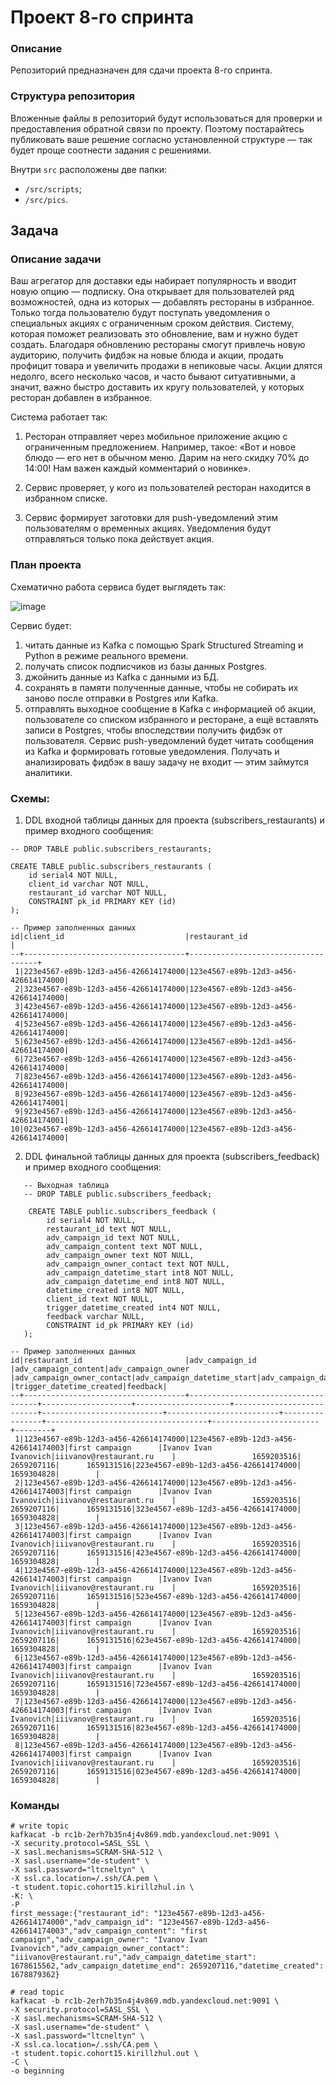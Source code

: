 # Проект 8-го спринта

### Описание
Репозиторий предназначен для сдачи проекта 8-го спринта.

### Структура репозитория
Вложенные файлы в репозиторий будут использоваться для проверки и предоставления обратной связи по проекту. Поэтому постарайтесь публиковать ваше решение согласно установленной структуре — так будет проще соотнести задания с решениями.

Внутри `src` расположены две папки:
- `/src/scripts`;
- `/src/pics`.

## Задача
### Описание задачи
Ваш агрегатор для доставки еды набирает популярность и вводит новую опцию — подписку. Она открывает для пользователей ряд возможностей, одна из которых — добавлять рестораны в избранное. Только тогда пользователю будут поступать уведомления о специальных акциях с ограниченным сроком действия. Систему, которая поможет реализовать это обновление, вам и нужно будет создать.
Благодаря обновлению рестораны смогут привлечь новую аудиторию, получить фидбэк на новые блюда и акции, продать профицит товара и увеличить продажи в непиковые часы. Акции длятся недолго, всего несколько часов, и часто бывают ситуативными, а значит, важно быстро доставить их кругу пользователей, у которых ресторан добавлен в избранное.  

Система работает так:

1. Ресторан отправляет через мобильное приложение акцию с ограниченным предложением. Например, такое: «Вот и новое блюдо — его нет в обычном меню. Дарим на него скидку 70% до 14:00! Нам важен каждый комментарий о новинке».
   
2. Сервис проверяет, у кого из пользователей ресторан находится в избранном списке.
   
3. Сервис формирует заготовки для push-уведомлений этим пользователям о временных акциях. Уведомления будут отправляться только пока действует акция.

 ### План проекта  
 Схематично работа сервиса будет выглядеть так: 

 ![image](src/pics/1.jpg)

Сервис будет:
 
1. читать данные из Kafka с помощью Spark Structured Streaming и Python в режиме реального времени.   
2. получать список подписчиков из базы данных Postgres.
3. джойнить данные из Kafka с данными из БД.
4. сохранять в памяти полученные данные, чтобы не собирать их заново после отправки в Postgres или Kafka.
5. отправлять выходное сообщение в Kafka с информацией об акции, пользователе со списком избранного и ресторане, а ещё вставлять записи в Postgres, чтобы впоследствии получить фидбэк от пользователя. Сервис push-уведомлений будет читать сообщения из Kafka и формировать готовые уведомления. Получать и анализировать фидбэк в вашу задачу не входит — этим займутся аналитики.

### Схемы:

1) DDL входной таблицы данных для проекта (subscribers_restaurants) и пример входного сообщения:
~~~
-- DROP TABLE public.subscribers_restaurants;

CREATE TABLE public.subscribers_restaurants (
    id serial4 NOT NULL,
    client_id varchar NOT NULL,
    restaurant_id varchar NOT NULL,
    CONSTRAINT pk_id PRIMARY KEY (id)
);

-- Пример заполненных данных
id|client_id                           |restaurant_id                       |
--+------------------------------------+------------------------------------+
 1|223e4567-e89b-12d3-a456-426614174000|123e4567-e89b-12d3-a456-426614174000|
 2|323e4567-e89b-12d3-a456-426614174000|123e4567-e89b-12d3-a456-426614174000|
 3|423e4567-e89b-12d3-a456-426614174000|123e4567-e89b-12d3-a456-426614174000|
 4|523e4567-e89b-12d3-a456-426614174000|123e4567-e89b-12d3-a456-426614174000|
 5|623e4567-e89b-12d3-a456-426614174000|123e4567-e89b-12d3-a456-426614174000|
 6|723e4567-e89b-12d3-a456-426614174000|123e4567-e89b-12d3-a456-426614174000|
 7|823e4567-e89b-12d3-a456-426614174000|123e4567-e89b-12d3-a456-426614174000|
 8|923e4567-e89b-12d3-a456-426614174000|123e4567-e89b-12d3-a456-426614174001|
 9|923e4567-e89b-12d3-a456-426614174000|123e4567-e89b-12d3-a456-426614174001|
10|023e4567-e89b-12d3-a456-426614174000|123e4567-e89b-12d3-a456-426614174000|
~~~

2) DDL финальной таблицы данных для проекта (subscribers_feedback) и пример входного сообщения:
~~~
   -- Выходная таблица
   -- DROP TABLE public.subscribers_feedback;

    CREATE TABLE public.subscribers_feedback (
        id serial4 NOT NULL,
        restaurant_id text NOT NULL,
        adv_campaign_id text NOT NULL,
        adv_campaign_content text NOT NULL,
        adv_campaign_owner text NOT NULL,
        adv_campaign_owner_contact text NOT NULL,
        adv_campaign_datetime_start int8 NOT NULL,
        adv_campaign_datetime_end int8 NOT NULL,
        datetime_created int8 NOT NULL,
        client_id text NOT NULL,
        trigger_datetime_created int4 NOT NULL,
        feedback varchar NULL,
        CONSTRAINT id_pk PRIMARY KEY (id)
   );

-- Пример заполненных данных
id|restaurant_id                       |adv_campaign_id                     |adv_campaign_content|adv_campaign_owner   |adv_campaign_owner_contact|adv_campaign_datetime_start|adv_campaign_datetime_end|datetime_created|client_id                           |trigger_datetime_created|feedback|
--+------------------------------------+------------------------------------+--------------------+---------------------+--------------------------+---------------------------+-------------------------+----------------+------------------------------------+------------------------+--------+
 1|123e4567-e89b-12d3-a456-426614174000|123e4567-e89b-12d3-a456-426614174003|first campaign      |Ivanov Ivan Ivanovich|iiivanov@restaurant.ru    |                 1659203516|               2659207116|      1659131516|223e4567-e89b-12d3-a456-426614174000|              1659304828|        |
 2|123e4567-e89b-12d3-a456-426614174000|123e4567-e89b-12d3-a456-426614174003|first campaign      |Ivanov Ivan Ivanovich|iiivanov@restaurant.ru    |                 1659203516|               2659207116|      1659131516|323e4567-e89b-12d3-a456-426614174000|              1659304828|        |
 3|123e4567-e89b-12d3-a456-426614174000|123e4567-e89b-12d3-a456-426614174003|first campaign      |Ivanov Ivan Ivanovich|iiivanov@restaurant.ru    |                 1659203516|               2659207116|      1659131516|423e4567-e89b-12d3-a456-426614174000|              1659304828|        |
 4|123e4567-e89b-12d3-a456-426614174000|123e4567-e89b-12d3-a456-426614174003|first campaign      |Ivanov Ivan Ivanovich|iiivanov@restaurant.ru    |                 1659203516|               2659207116|      1659131516|523e4567-e89b-12d3-a456-426614174000|              1659304828|        |
 5|123e4567-e89b-12d3-a456-426614174000|123e4567-e89b-12d3-a456-426614174003|first campaign      |Ivanov Ivan Ivanovich|iiivanov@restaurant.ru    |                 1659203516|               2659207116|      1659131516|623e4567-e89b-12d3-a456-426614174000|              1659304828|        |
 6|123e4567-e89b-12d3-a456-426614174000|123e4567-e89b-12d3-a456-426614174003|first campaign      |Ivanov Ivan Ivanovich|iiivanov@restaurant.ru    |                 1659203516|               2659207116|      1659131516|723e4567-e89b-12d3-a456-426614174000|              1659304828|        |
 7|123e4567-e89b-12d3-a456-426614174000|123e4567-e89b-12d3-a456-426614174003|first campaign      |Ivanov Ivan Ivanovich|iiivanov@restaurant.ru    |                 1659203516|               2659207116|      1659131516|823e4567-e89b-12d3-a456-426614174000|              1659304828|        |
 8|123e4567-e89b-12d3-a456-426614174000|123e4567-e89b-12d3-a456-426614174003|first campaign      |Ivanov Ivan Ivanovich|iiivanov@restaurant.ru    |                 1659203516|               2659207116|      1659131516|023e4567-e89b-12d3-a456-426614174000|              1659304828|        |
~~~
 
### Команды
```
# write topic
kafkacat -b rc1b-2erh7b35n4j4v869.mdb.yandexcloud.net:9091 \
-X security.protocol=SASL_SSL \
-X sasl.mechanisms=SCRAM-SHA-512 \
-X sasl.username="de-student" \
-X sasl.password="ltcneltyn" \
-X ssl.ca.location=/.ssh/CA.pem \
-t student.topic.cohort15.kirillzhul.in \
-K: \
-P
first_message:{"restaurant_id": "123e4567-e89b-12d3-a456-426614174000","adv_campaign_id": "123e4567-e89b-12d3-a456-426614174003","adv_campaign_content": "first campaign","adv_campaign_owner": "Ivanov Ivan Ivanovich","adv_campaign_owner_contact": "iiivanov@restaurant.ru","adv_campaign_datetime_start": 1678615562,"adv_campaign_datetime_end": 2659207116,"datetime_created": 1678879362}

# read topic
kafkacat -b rc1b-2erh7b35n4j4v869.mdb.yandexcloud.net:9091 \
-X security.protocol=SASL_SSL \
-X sasl.mechanisms=SCRAM-SHA-512 \
-X sasl.username="de-student" \
-X sasl.password="ltcneltyn" \
-X ssl.ca.location=/.ssh/CA.pem \
-t student.topic.cohort15.kirillzhul.out \
-C \
-o beginning
```

